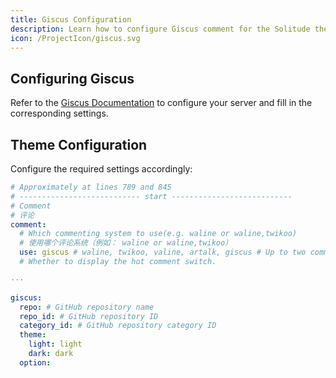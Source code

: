 ```yaml
---
title: Giscus Configuration
description: Learn how to configure Giscus comment for the Solitude theme.
icon: /ProjectIcon/giscus.svg
---
```


## Configuring Giscus

Refer to the [Giscus Documentation](https://giscus.app) to configure your server and fill in the corresponding settings.

## Theme Configuration

Configure the required settings accordingly:

```yml [_config.solitude.yml]
# Approximately at lines 789 and 845 
# --------------------------- start ---------------------------
# Comment
# 评论
comment:
  # Which commenting system to use(e.g. waline or waline,twikoo)
  # 使用哪个评论系统（例如： waline or waline,twikoo）
  use: giscus # waline, twikoo, valine, artalk, giscus # Up to two comment systems can be turned on at the same time
  # Whether to display the hot comment switch.

···

giscus:
  repo: # GitHub repository name
  repo_id: # GitHub repository ID
  category_id: # GitHub repository category ID
  theme:
    light: light
    dark: dark
  option:
```